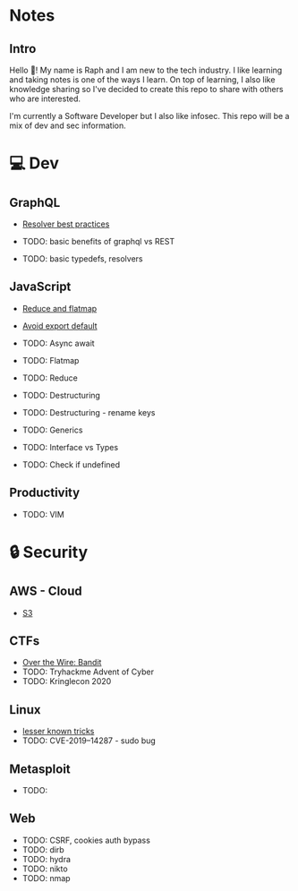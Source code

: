 # Notes

## Intro

Hello 👋! 
My name is Raph and I am new to the tech industry.
I like learning and taking notes is one of the ways I learn. On top of learning, I also like knowledge sharing so I've decided to create this repo to share with others who are interested.

I'm currently a Software Developer but I also like infosec. This repo will be a mix of dev and sec information.

# 💻 Dev

## GraphQL

- [Resolver best practices](dev/graphql/resolver-best-practices.md)

- TODO: basic benefits of graphql vs REST
- TODO: basic typedefs, resolvers

## JavaScript

- [Reduce and flatmap](dev/javascript/reduce-flatmap.md)
- [Avoid export default](dev/javascript/avoid-export-default.md)

- TODO: Async await
- TODO: Flatmap
- TODO: Reduce
- TODO: Destructuring
- TODO: Destructuring - rename keys
- TODO: Generics
- TODO: Interface vs Types
- TODO: Check if undefined

## Productivity

- TODO: VIM

# 🔒 Security

## AWS - Cloud

- [S3](security/aws/s3.md)

## CTFs

- [Over the Wire: Bandit](security/CTF/bandit/)
- TODO: Tryhackme Advent of Cyber
- TODO: Kringlecon 2020

## Linux

- [lesser known tricks](security/linux/lesserKnown.sh)
- TODO: CVE-2019–14287 - sudo bug 

## Metasploit

- TODO: 

## Web

- TODO: CSRF, cookies auth bypass
- TODO: dirb
- TODO: hydra
- TODO: nikto
- TODO: nmap
